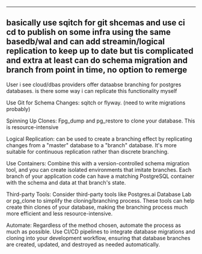 -------------------------------------
basically use sqitch for git shcemas and use ci cd to publish on some infra using the same basedb/wal and can add streamin/logical replication to keep up to date but tis complicated and extra
at least can do schema migration and branch from point in time, no option to remerge
----------------------------------------

User
i see cloud/dbas providers offer dataabse branching for postgres databases. is there some way i can replicate this functionality myself

Use Git for Schema Changes: sqitch or flyway. (need to write migrations probably)

Spinning Up Clones: Fpg_dump and pg_restore to clone your database. This is resource-intensive 

Logical Replication: can be used to create a branching effect by replicating changes from a "master" database to a "branch" database. It's more suitable for continuous replication rather than discrete branching.

Use Containers: Combine this with a version-controlled schema migration tool, and you can create isolated environments that imitate branches. Each branch of your application code can have a matching PostgreSQL container with the schema and data at that branch's state.

Third-party Tools: Consider third-party tools like Postgres.ai Database Lab or pg_clone to simplify the cloning/branching process. These tools can help create thin clones of your database, making the branching process much more efficient and less resource-intensive.

Automate: Regardless of the method chosen, automate the process as much as possible. Use CI/CD pipelines to integrate database migrations and cloning into your development workflow, ensuring that database branches are created, updated, and destroyed as needed automatically.